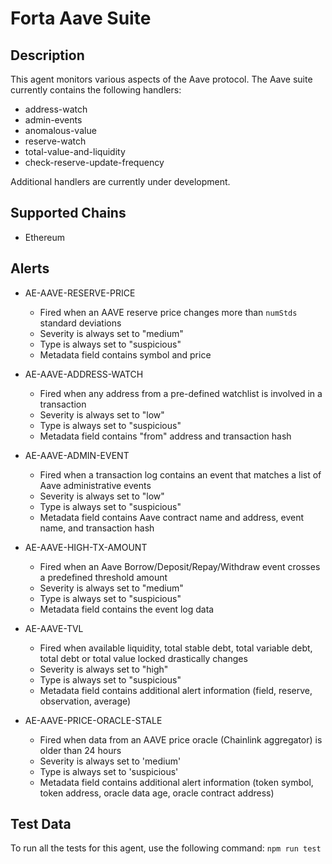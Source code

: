 # Forta Aave Suite

## Description

This agent monitors various aspects of the Aave protocol.  The Aave suite currently contains
the following handlers:

- address-watch
- admin-events
- anomalous-value
- reserve-watch
- total-value-and-liquidity
- check-reserve-update-frequency

Additional handlers are currently under development.

## Supported Chains

- Ethereum

## Alerts

- AE-AAVE-RESERVE-PRICE
  - Fired when an AAVE reserve price changes more than `numStds` standard deviations
  - Severity is always set to "medium"
  - Type is always set to "suspicious"
  - Metadata field contains symbol and price

- AE-AAVE-ADDRESS-WATCH
  - Fired when any address from a pre-defined watchlist is involved in a transaction
  - Severity is always set to "low"
  - Type is always set to "suspicious" 
  - Metadata field contains "from" address and transaction hash
  
- AE-AAVE-ADMIN-EVENT
  - Fired when a transaction log contains an event that matches a list of Aave administrative events
  - Severity is always set to "low"
  - Type is always set to "suspicious" 
  - Metadata field contains Aave contract name and address, event name, and transaction hash

- AE-AAVE-HIGH-TX-AMOUNT
  - Fired when an Aave Borrow/Deposit/Repay/Withdraw event crosses a predefined threshold amount
  - Severity is always set to "medium"
  - Type is always set to "suspicious" 
  - Metadata field contains the event log data

- AE-AAVE-TVL
  - Fired when available liquidity, total stable debt, total variable debt, total debt or total value locked drastically changes
  - Severity is always set to "high"
  - Type is always set to "suspicious"
  - Metadata field contains additional alert information (field, reserve, observation, average)

- AE-AAVE-PRICE-ORACLE-STALE
  - Fired when data from an AAVE price oracle (Chainlink aggregator) is older than 24 hours
  - Severity is always set to 'medium'
  - Type is always set to 'suspicious'
  - Metadata field contains additional alert information (token symbol, token address, oracle data age, oracle contract address)

## Test Data

To run all the tests for this agent, use the following command: `npm run test`
